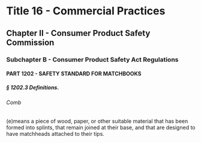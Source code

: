 
# Title 16 - Commercial Practices
## Chapter II - Consumer Product Safety Commission
### Subchapter B - Consumer Product Safety Act Regulations
#### PART 1202 - SAFETY STANDARD FOR MATCHBOOKS
##### § 1202.3 Definitions.
###### Comb

(e)means a piece of wood, paper, or other suitable material that has been formed into splints, that remain joined at their base, and that are designed to have matchheads attached to their tips.
